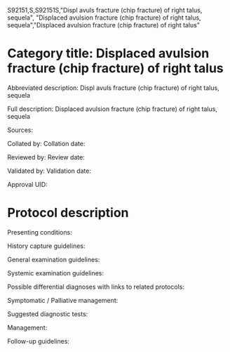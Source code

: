 S92151,S,S92151S,"Displ avuls fracture (chip fracture) of right talus, sequela", "Displaced avulsion fracture (chip fracture) of right talus, sequela","Displaced avulsion fracture (chip fracture) of right talus"
# Category title: Displaced avulsion fracture (chip fracture) of right talus

Abbreviated description: Displ avuls fracture (chip fracture) of right talus, sequela

Full description: Displaced avulsion fracture (chip fracture) of right talus, sequela

Sources:

Collated by:
Collation date:

Reviewed by:
Review date:

Validated by:
Validation date:

Approval UID:

# Protocol description

Presenting conditions:

History capture guidelines:

General examination guidelines:

Systemic examination guidelines:

Possible differential diagnoses with links to related protocols:

Symptomatic / Palliative management:

Suggested diagnostic tests:

Management:

Follow-up guidelines:

